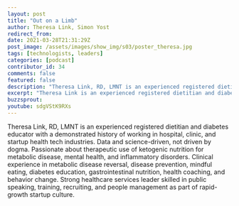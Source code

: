 ```yaml
---
layout: post
title: "Out on a Limb"
author: Theresa Link, Simon Yost
redirect_from:
date: 2021-03-28T21:31:29Z
post_image: /assets/images/show_img/s03/poster_theresa.jpg
tags: [technologists, leaders]
categories: [podcast]
contributor_id: 34
comments: false
featured: false
description: "Theresa Link, RD, LMNT is an experienced registered dietitian and diabetes educator with a demonstrated history of working in hospital, clinic, and startup health tech industries."
excerpt: "Theresa Link is an experienced registered dietitian and diabetes educator with a demonstrated history of working in hospital, clinic, and startup health tech industries."
buzzsprout: 
youtube: sdgVStK9RXs
---
```

Theresa Link, RD, LMNT is an experienced registered dietitian and diabetes educator with a demonstrated history of working in hospital, clinic, and startup health tech industries. Data and science-driven, not driven by dogma. Passionate about therapeutic use of ketogenic nutrition for metabolic disease, mental health, and inflammatory disorders. Clinical experience in metabolic disease reversal, disease prevention, mindful eating, diabetes education, gastrointestinal nutrition, health coaching, and behavior change. Strong healthcare services leader skilled in public speaking, training, recruiting, and people management as part of rapid-growth startup culture.